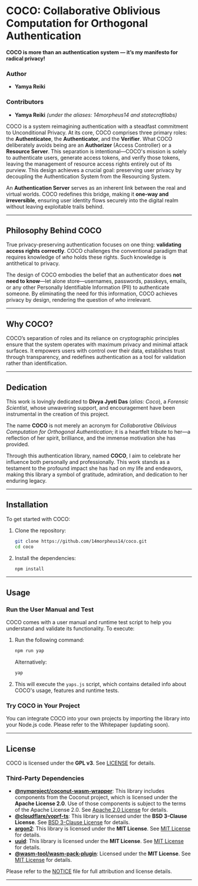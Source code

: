 # COCO: Collaborative Oblivious Computation for Orthogonal Authentication

**COCO is more than an authentication system — it’s my manifesto for radical privacy!**  

### Author  
- **Yamya Reiki**  

### Contributors  
- **Yamya Reiki** *(under the aliases: 14morpheus14 and statecraftlabs)*  

COCO is a system reimagining authentication with a steadfast commitment to Unconditional Privacy. At its core, COCO comprises three primary roles: the **Authenticatee**, the **Authenticator**, and the **Verifier**. What COCO deliberately avoids being are an **Authorizer** (Access Controller) or a **Resource Server**. This separation is intentional—COCO's mission is solely to authenticate users, generate access tokens, and verify those tokens, leaving the management of resource access rights entirely out of its purview. This design achieves a crucial goal: preserving user privacy by decoupling the Authentication System from the Resourcing System.

An **Authentication Server** serves as an inherent link between the real and virtual worlds. COCO redefines this bridge, making it **one-way and irreversible**, ensuring user identity flows securely into the digital realm without leaving exploitable trails behind.

---

## Philosophy Behind COCO

True privacy-preserving authentication focuses on one thing: **validating access rights correctly**. COCO challenges the conventional paradigm that requires knowledge of *who* holds these rights. Such knowledge is antithetical to privacy.

The design of COCO embodies the belief that an authenticator does **not need to know**—let alone store—usernames, passwords, passkeys, emails, or any other Personally Identifiable Information (PII) to authenticate someone. By eliminating the need for this information, COCO achieves privacy by design, rendering the question of *who* irrelevant.

---

## Why COCO?

COCO’s separation of roles and its reliance on cryptographic principles ensure that the system operates with maximum privacy and minimal attack surfaces. It empowers users with control over their data, establishes trust through transparency, and redefines authentication as a tool for validation rather than identification.


---

## Dedication  

This work is lovingly dedicated to **Divya Jyoti Das** (*alias: Coco*), a *Forensic Scientist*, whose unwavering support, and encouragement have been instrumental in the creation of this project. 

The name **COCO** is not merely an acronym for *Collaborative Oblivious Computation for Orthogonal Authentication*; it is a heartfelt tribute to her—a reflection of her spirit, brilliance, and the immense motivation she has provided.  

Through this authentication library, named **COCO**, I aim to celebrate her influence both personally and professionally. This work stands as a testament to the profound impact she has had on my life and endeavors, making this library a symbol of gratitude, admiration, and dedication to her enduring legacy.

--- 

## Installation

To get started with COCO:

1. Clone the repository:
   ```bash
   git clone https://github.com/14morpheus14/coco.git
   cd coco
   ```

2. Install the dependencies:
   ```bash
   npm install
   ```

---

## Usage

### Run the User Manual and Test

COCO comes with a user manual and runtime test script to help you understand and validate its functionality. To execute:

1. Run the following command:
   ```bash
   npm run yap
   ```
   Alternatively:
   ```bash
   yap
   ```

2. This will execute the `yaps.js` script, which contains detailed info about COCO's usage, features and runtime tests.

### Try COCO in Your Project

You can integrate COCO into your own projects by importing the library into your Node.js code. Please refer to the Whitepaper (updating soon).

---

## License

COCO is licensed under the **GPL v3**. See [LICENSE](LICENSE) for details.

### Third-Party Dependencies

- **[@nymproject/coconut-wasm-wrapper](https://github.com/nymtech/coconut)**: This library includes components from the Coconut project, which is licensed under the **Apache License 2.0**. Use of those components is subject to the terms of the Apache License 2.0. See [Apache 2.0 License](https://www.apache.org/licenses/LICENSE-2.0) for details.
- **[@cloudflare/voprf-ts](https://www.npmjs.com/package/@cloudflare/voprf-ts)**: This library is licensed under the **BSD 3-Clause License**. See [BSD 3-Clause License](https://opensource.org/licenses/BSD-3-Clause) for details.
- **[argon2](https://www.npmjs.com/package/argon2)**: This library is licensed under the **MIT License**. See [MIT License](https://opensource.org/licenses/MIT) for details.
- **[uuid](https://www.npmjs.com/package/uuid)**: This library is licensed under the **MIT License**. See [MIT License](https://opensource.org/licenses/MIT) for details.
- **[@wasm-tool/wasm-pack-plugin](https://github.com/wasm-tool/wasm-pack-plugin)**: Licensed under the **MIT License**. See [MIT License](https://opensource.org/licenses/MIT) for details.

Please refer to the [NOTICE](NOTICE) file for full attribution and license details.

---
